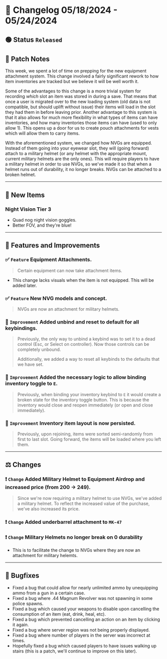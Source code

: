 # :bookmark_tabs:  Changelog 05/18/2024 - 05/24/2024

## :green_circle: Status `Released`

## :speech_balloon: Patch Notes
This week, we spent a lot of time on prepping for the new equipment attachment system.
This change involved a fairly significant rework to how item inventories are tracked but we believe it will be well worth it.

Some of the advantages to this change is a more trivial system for recording *which* slot an item was stored in during a save.
That means that once a user is migrated over to the new loading system (old data is not compatible, but should uplift without issue)
their items will load in the slot they had them in before leaving prior.
Another advantage to this system is that it also allows for much more flexibility in what types of items can have inventories, 
and how many inventories those items can have (used to only allow 1). This opens up a door for us to create pouch attachments for vests
which will allow them to carry items.

With the aforementioned system, we changed how NVGs are equipped. Instead of them going into your eyewear slot, they will (going forward) attach to a military helmet (or any helmet with the appropriate mount, current military helmets are the only ones).
This will require players to have a military helmet in order to use NVGs, so we've made it so that when a helmet runs out of durability, it no longer breaks. NVGs can be attached to a broken helmet.

________

## :gun: New Items

### Night Vision Tier 3
- Quad nog night vision goggles.
- Better FOV, and they're blue!

________

## :loudspeaker: Features and Improvements

### :white_check_mark: `Feature` Equipment Attachments.
> Certain equipment can now take attachment items.
- This change lacks visuals when the item is not equipped. This will be added later.

### :white_check_mark: `Feature` New NVG models and concept.
> NVGs are now an attachment for military helmets.

### :arrow_up_small: `Improvement` Added unbind and reset to default for all keybindings.
> Previously, the only way to unbind a keybind was to set it to a dead control (Esc, or Select on controller).
> Now those controls can be completely unbound.
>
> Additionally, we added a way to reset all keybinds to the defaults that we have set.

### :arrow_up_small: `Improvement` Added the necessary logic to allow binding inventory toggle to `E`.
> Previously, when binding your inventory keybind to `E` it would create a broken state for the inventory toggle button.
> This is because the inventory would close and reopen immediately (or open and close immediately).

### :arrow_up_small: `Improvement` Inventory item layout is now persisted.
> Previously, upon rejoining, items were sorted semi-randomly from first to last slot.
> Going forward, the items will be loaded where you left them.

________

## :balance_scale: Changes

### :exclamation: `Change` Added Military Helmet to Equipment Airdrop and increased price (from 200 -> 249).
> Since we're now requiring a military helmet to use NVGs, we've added a military helmet.
> To reflect the increased value of the purchase, we've also increased its price.

### :exclamation: `Change` Added underbarrel attachment to `MK-47`

### :exclamation: `Change` Military Helmets no longer break on 0 durability
- This is to facilitate the change to NVGs where they are now an attachment for military helemts.

________

## :bug: Bugfixes
- Fixed a bug that could allow for nearly unlimited ammo by unequipping ammo from a gun in a certain case.
- Fixed a bug where .44 Magnum Revolver was not spawning in some police spawns.
- Fixed a bug which caused your weapons to disable upon cancelling the consumption of an item (eat, drink, heal, etc).
- Fixed a bug which prevented cancelling an action on an item by clicking it again.
- Fixed a bug where server region was not being properly displayed.
- Fixed a bug where number of players in the server was incorrect at times.
- Hopefully fixed a bug which caused players to have issues walking up stairs (this is a patch, we'll continue to improve on this later).
